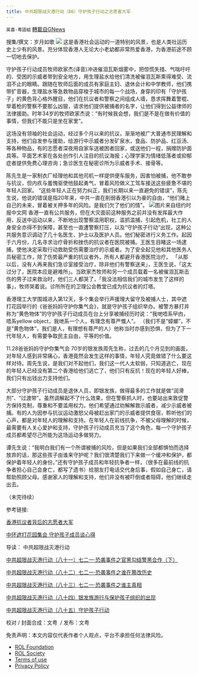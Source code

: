 ```yaml
---
title: 中共超限战灭港行动（86）守护孩子行动之志愿者大军
---
```

`英喜-粵語組` [轉載自GNews](https://gnews.org/zh-hans/1687655/)

搜集/撰文：岁月如歌
![](https://assets.gnews.org/wp-content/uploads/2021/11/86fenmian.jpg)
这是香港社会运动的一道特别的风景，也是人类社运历史上少有的风景。充分体现香港人无论大小老幼都非常热爱香港，为香港前途不顾一切地去保护。

守护孩子行动成员牧师欧家杰(译音)冲进催泪瓦斯烟雾中，把惊慌失措、气喘吁吁的、受困的示威者带到安全地方，用生理盐水给他们清洗被催泪瓦斯熏得难受、流泪不止的眼睛。跟随在牧师后面的成员有家庭主妇、退休会计和中学教师，他们携带扩音器，生理盐水等急救物品穿梭于城市的每一个战场，身穿的印有「守护孩子」的黄色背心格外醒目，他们在抗议者和警察之间组成人墙，恳求挥舞着警棍、举着枪的警察不要那么凶狠，请求他们提供被捕者的名字，让他们得到公益律师的法律援助。时年34岁的牧师欧家杰说：“有时候我会想，我们是不是在做有价值的事情，但我们不能只是坐在家里”。

这场没有领袖的社会运动，经过多个月以来的抗议，渐渐地被广大普通市民理解和支持，他们自发参与援助，给游行中示威者分发矿泉水，食品、防护品、红豆汤、等各种物品，有的志愿者深夜用自家车送被困者回家，或送他们一程，捐赠防护面具等。平面艺术家在各处创作引人注目的抗议海报；心理学家为情绪低落者或抑郁症者提供免费心理咨询；急诊医生在秘密诊所为示威者手术、接骨等。

陈先生是一家制衣厂经理他和其他司机一样提供便车服务，因害怕被捕，他不敢参与抗议，但内疚与羞愧驱使他鼓起勇气，冒着风险做义工驾车接送这些疲惫不堪的年轻人回家。 “这些年轻人正在努力纠正，我们长期以来一直避免的错误”，陈先生说，他说的错误是指20年来，中共一直在削弱香港引以为豪的自由，“他们赌上自己的未来，冒着被关押多年的风险。是我们欠了他们的情”。
![](https://assets.gnews.org/wp-content/uploads/2021/11/image001-1.jpg)图片来自纽约时报中文网
香港一直有公共服务，但在大灾面前这种服务之前并没有发挥最大作用，反送中运动以来，不断地出现警察滥用职权，滥抓滥捕，引起危机，社工的人身安全亦得不到保障，甚至也一直遭警察打压，以及“守护孩子行动”出现，这种公共服务意识调动了几十名医生、护士以及医护人员。他们秘密进行义务工作。起因于六月份，几名寻求治疗骨折和挫伤的抗议者在医院被捕。王医生目睹这一场逮捕，使他决定采取行动救助受伤需要治疗的示威者。为了安全起见他和其他医务人员秘密工作，除了伤势最严重的抗议者外，所有人都避开香港医院治疗。 「从那以后，没有人再来我们急诊室接受治疗，除非他们有警察送来」，王医生说，「这太过分了，医院本应是避难所」。当欧家杰牧师和另一个成员载着一名被催泪瓦斯击伤的男子过来救治时，他们三人都哭了，「我没法相信我们的城市发生了这样的事」，牧师哭着说。诊所所在的卫理公会教堂已成为抗议者的灯塔。

香港理工大学围城进入第12天，多个集会举行声援理大留守及被捕人士，其中遮打花园举行的《爸爸妈妈守护你集气会》，就是守护孩子组织举办。被警方暴打并称为“黄色物体”的守护孩子行动成员在台上分享被捕经历时说：“我哋唔系曱甴，唔系yellow object，我哋系一个人，有理念有尊严慨人”。 （我们不是”蟑螂”，不是“黄色物体”，我们是人，有理想有尊严的人）他称当时亦感到恐惧，但为了下一代年轻人，有需要争取民主自由，平等的价值。



11.28爸爸妈妈守护你集气会
70岁的银发族周先生称，过去的几个月见到的画面，对年轻人感到非常痛心，香港竟然会发生这样的事情，年轻人究竟做错了什么要这样对待。周先生说，是我们对不起他们，我们这一代人太软弱，只知道逃亡，现在的年轻人已经没有第二个香港给他们逃亡了，他们只有反抗！现在的年轻人好棒，我们只有出钱出力支持他们。

大部分守护孩子行动成员是退休人员，即银发族，做得最多的工作就是做“润滑剂”、“过渡带”。虽然调解起不了什么效果，但在警察抓人时，也要站出来敦促警方保持克制，尊重和不要滥用权力。他们希望通过劝解解救示威者，减少示威者被捕。有的人为因参与抗议运动激怒父母被赶出家门的示威者提供食宿，聆听他们的心声，都是对年轻人的理解和支持。在年轻人在前线抗争，不被父母理解的时候，最需要有人关心爱护和支持，守护孩子行动成员充当了这个角色，每一个守护孩子成员都希望尽己所能为这场运动多做努力。

谭先生说：“我明白我们有一个所谓被捕的风险，但是如果我们全部都惧怕而选择放弃的话，那这些孩子由谁来守护呢？我们很清楚我们下来做一个缓冲和保护，都保护着年轻人的身份。”还有守护孩子成员和年轻抗争者一样，（很多在最前线的抗争者担心自己会身亡，都写了遗书）给朋友打电话交代身后事，假如自己身亡，请帮助照顾父母。感谢家人的理解和支持，他们并没有被吓倒或者阻碍，他们继续走出去。

（未完待续）

参考链接:

[香港抗议者背后的志愿者大军](https://cn.nytimes.com/china/20191112/hong-kong-protests-volunteer/zh-hant/)

[中环遮打花园集会 守护孩子成员谈心得](https://www.epochtimes.com/gb/19/11/29/n11689199.htm)

导读：
中共超限战灭港行动

[中共超限战灭港行动（八十一）七二一](https://gnews.org/zh-hans/1614003/)[·恐袭事件之官黑勾结警黑合作（下）](https://gnews.org/zh-hans/1614003/)

[中共超限战灭港行动（八十二）七二一](https://gnews.org/zh-hans/1620544/)[·恐袭事件之谁在篡改历史](https://gnews.org/zh-hans/1620544/)

[中共超限战灭港行动（八十三）七二一](https://gnews.org/zh-hans/1634215/)[·恐袭事件之谁主真相](https://gnews.org/zh-hans/1634215/)

[中共超限战灭港行动（八十四）银发族游行与保护孩子组织的出现](https://gnews.org/zh-hans/1645865/)

[中共超限战灭港行动（八十五）守护孩子行动](https://gnews.org/zh-hans/1669029/)

校对 / 封面合成：文粤  / 发布：文粤

 

免责声明：本文内容仅代表作者个人观点，平台不承担任何法律风险。

- [ROL Foundation](https://rolfoundation.org/)
- [ROL Society](https://rolsociety.org/)
- [Terms of use](https://gnews.org/terms-of-use-3/)
- [Privacy Policy](https://gnews.org/privacy-policy/)
